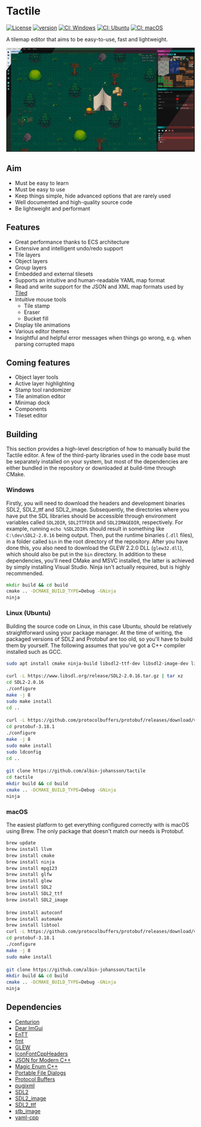 # Tactile

[![License](https://img.shields.io/badge/license-GPL3-blue.svg)](https://opensource.org/licenses/GPL-3.0)
[![version](https://img.shields.io/github/v/release/albin-johansson/tactile)](https://github.com/albin-johansson/tactile/releases)
[![CI: Windows](https://github.com/albin-johansson/tactile/actions/workflows/windows.yml/badge.svg?branch=dev)](https://github.com/albin-johansson/tactile/actions/workflows/windows.yml)
[![CI: Ubuntu](https://github.com/albin-johansson/tactile/actions/workflows/ubuntu.yml/badge.svg?branch=dev)](https://github.com/albin-johansson/tactile/actions/workflows/ubuntu.yml)
[![CI: macOS](https://github.com/albin-johansson/tactile/actions/workflows/macos.yml/badge.svg?branch=dev)](https://github.com/albin-johansson/tactile/actions/workflows/macos.yml)

A tilemap editor that aims to be easy-to-use, fast and lightweight.

![example](meta/splash.png "splash")

## Aim

* Must be easy to learn
* Must be easy to use
* Keep things simple, hide advanced options that are rarely used
* Well documented and high-quality source code
* Be lightweight and performant

## Features

* Great performance thanks to ECS architecture
* Extensive and intelligent undo/redo support
* Tile layers
* Object layers
* Group layers
* Embedded and external tilesets
* Supports an intuitive and human-readable YAML map format
* Read and write support for the JSON and XML map formats used by [Tiled](https://www.mapeditor.org/)
* Intuitive mouse tools
  * Tile stamp
  * Eraser
  * Bucket fill
* Display tile animations
* Various editor themes
* Insightful and helpful error messages when things go wrong, e.g. when parsing corrupted maps

## Coming features

* Object layer tools
* Active layer highlighting
* Stamp tool randomizer
* Tile animation editor
* Minimap dock
* Components
* Tileset editor

## Building

This section provides a high-level description of how to manually build the Tactile editor. A few of
the third-party libraries used in the code base must be separately installed on your system, but
most of the dependencies are either bundled in the repository or downloaded at build-time through
CMake.

### Windows

Firstly, you will need to download the headers and development binaries SDL2, SDL2_ttf and
SDL2_image. Subsequently, the directories where you have put the SDL libraries should be accessible
through environment variables called `SDL2DIR`, `SDL2TTFDIR` and `SDL2IMAGEDIR`, respectively. For
example, running `echo %SDL2DIR%` should result in something like `C:\dev\SDL2-2.0.16` being output.
Then, put the runtime binaries (`.dll` files), in a folder called `bin` in the root directory of the
repository. After you have done this, you also need to download the GLEW 2.2.0 DLL (`glew32.dll`),
which should also be put in the `bin` directory. In addition to these dependencies, you'll need
CMake and MSVC installed, the latter is achieved by simply installing Visual Studio. Ninja isn't
actually required, but is highly recommended.

```cmd
mkdir build && cd build
cmake .. -DCMAKE_BUILD_TYPE=Debug -GNinja
ninja
```

### Linux (Ubuntu)

Building the source code on Linux, in this case Ubuntu, should be relatively straightforward using
your package manager. At the time of writing, the packaged versions of SDL2 and Protobuf are too
old, so you'll have to build them by yourself. The following assumes that you've got a C++ compiler
installed such as GCC.

```bash
sudo apt install cmake ninja-build libsdl2-ttf-dev libsdl2-image-dev libglew-dev

curl -L https://www.libsdl.org/release/SDL2-2.0.16.tar.gz | tar xz
cd SDL2-2.0.16
./configure
make -j 8
sudo make install
cd ..

curl -L https://github.com/protocolbuffers/protobuf/releases/download/v3.18.1/protobuf-cpp-3.18.1.tar.gz | tar xz
cd protobuf-3.18.1
./configure
make -j 8
sudo make install
sudo ldconfig
cd ..

git clone https://github.com/albin-johansson/tactile
cd tactile
mkdir build && cd build
cmake .. -DCMAKE_BUILD_TYPE=Debug -GNinja
ninja
```

### macOS

The easiest platform to get everything configured correctly with is macOS using Brew. The only 
package that doesn't match our needs is Protobuf.

```bash
brew update
brew install llvm
brew install cmake
brew install ninja
brew install mpg123
brew install glfw
brew install glew
brew install SDL2
brew install SDL2_ttf
brew install SDL2_image

brew install autoconf
brew install automake
brew install libtool
curl -L https://github.com/protocolbuffers/protobuf/releases/download/v3.18.1/protobuf-cpp-3.18.1.tar.gz | tar xz
cd protobuf-3.18.1
./configure
make -j 8
sudo make install

git clone https://github.com/albin-johansson/tactile
mkdir build && cd build
cmake .. -DCMAKE_BUILD_TYPE=Debug -GNinja
ninja
```

## Dependencies

* [Centurion](https://github.com/albin-johansson/centurion)
* [Dear ImGui](https://github.com/ocornut/imgui)
* [EnTT](https://github.com/skypjack/entt)
* [fmt](https://github.com/fmtlib/fmt)
* [GLEW](https://github.com/nigels-com/glew)
* [IconFontCppHeaders](https://github.com/juliettef/IconFontCppHeaders)
* [JSON for Modern C++](https://github.com/nlohmann/json)
* [Magic Enum C++](https://github.com/Neargye/magic_enum)
* [Portable File Dialogs](https://github.com/samhocevar/portable-file-dialogs)
* [Protocol Buffers](https://github.com/protocolbuffers/protobuf)
* [pugixml](https://github.com/zeux/pugixml)
* [SDL2](https://github.com/libsdl-org/SDL)
* [SDL2_image](https://github.com/libsdl-org/SDL_image)
* [SDL2_ttf](https://github.com/libsdl-org/SDL_ttf)
* [stb_image](https://github.com/nothings/stb)
* [yaml-cpp](https://github.com/jbeder/yaml-cpp)
